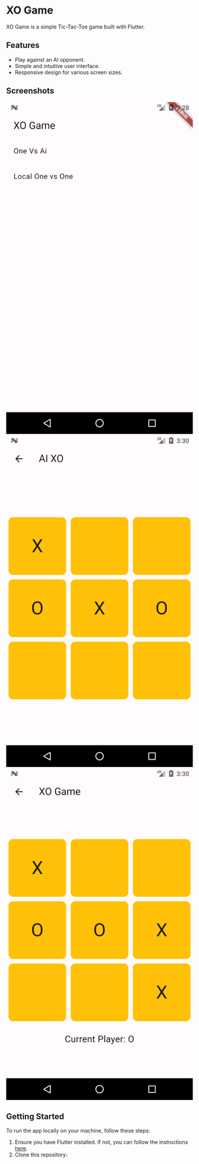 # XO Game

XO Game is a simple Tic-Tac-Toe game built with Flutter.

## Features

- Play against an AI opponent.
- Simple and intuitive user interface.
- Responsive design for various screen sizes.

## Screenshots
![Home Screen](screenshots/1.png) ![One vs AI](screenshots/2.png) ![One vs One](screenshots/3.png)


## Getting Started

To run the app locally on your machine, follow these steps:

1. Ensure you have Flutter installed. If not, you can follow the instructions [here](https://flutter.dev/docs/get-started/install).
2. Clone this repository:

  
